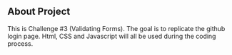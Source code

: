 ## About Project
This is Challenge #3 (Validating Forms). The goal is to replicate the github login page. Html, CSS and Javascript will all be used during the coding process.

